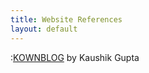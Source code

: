 ```yaml
---
title: Website References
layout: default
---
```


:[KOWNBLOG](https://kownblog.in) by Kaushik Gupta
